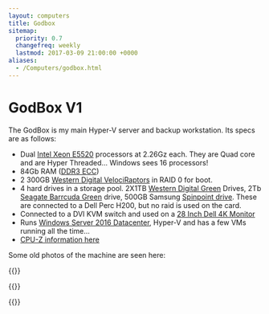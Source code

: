 ```yaml
---
layout: computers
title: Godbox
sitemap:
  priority: 0.7
  changefreq: weekly
  lastmod: 2017-03-09 21:00:00 +0000
aliases:
  - /Computers/godbox.html
---
```

# GodBox V1

The GodBox is my main Hyper-V server and backup workstation. Its specs are as follows:

* Dual [Intel Xeon E5520][1] processors at 2.26Gz each. They are Quad core and are Hyper Threaded... Windows sees 16 processors!
* 84Gb RAM ([DDR3 ECC](https://amzn.to/2KDA0ec))
* 2 300GB [Western Digital VelociRaptors][2] in RAID 0 for boot.
* 4 hard drives in a storage pool. 2X1TB [Western Digital Green](https://amzn.to/2MR8mH4) Drives, 2Tb [Seagate Barrcuda Green](https://amzn.to/2u8gpHD) drive, 500GB Samsung [Spinpoint drive](https://amzn.to/2MPB8Yt). These are connected to a Dell Perc H200, but no raid is used on the card.
* Connected to a DVI KVM switch and used on a [28 Inch Dell 4K Monitor][3]
* Runs [Windows Server 2016 Datacenter](https://www.microsoft.com/en-us/cloud-platform/windows-server), Hyper-V and has a few VMs running all the time...
* [CPU-Z information here](https://valid.x86.fr/krg7cf)

Some old photos of the machine are seen here:

{{<cloudinary src="v1530799664/krg7cf.png">}}

{{<cloudinary src="v1530620911/godboxv1-cpuinfo.png">}}
    
{{<cloudinary src="v1530620868/tumblr_n15uoaNSnY1s6snd0o1_1280.jpg">}}



[1]: http://ark.intel.com/products/40200/Intel-Xeon-Processor-E5520-8M-Cache-2_26-GHz-5_86-GTs-Intel-QPI
[2]: https://amzn.to/2u9KFC0
[3]: https://amzn.to/2ze6GoZ